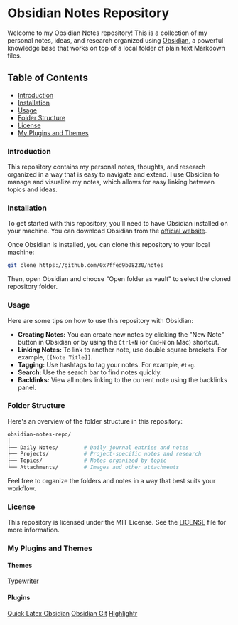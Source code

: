 # Obsidian Notes Repository

Welcome to my Obsidian Notes repository! This is a collection of my personal notes, ideas, and research organized using [Obsidian](https://obsidian.md), a powerful knowledge base that works on top of a local folder of plain text Markdown files.

## Table of Contents

- [Introduction](#Introduction)
- [Installation](#Installation)
- [Usage](#Usage)
- [Folder Structure](#Folder-Structure)
- [License](#License)
- [My Plugins and Themes](#My-Plugins-and-Themes)

### Introduction

This repository contains my personal notes, thoughts, and research organized in a way that is easy to navigate and extend. I use Obsidian to manage and visualize my notes, which allows for easy linking between topics and ideas.

### Installation

To get started with this repository, you'll need to have Obsidian installed on your machine. You can download Obsidian from the [official website](https://obsidian.md).

Once Obsidian is installed, you can clone this repository to your local machine:

```sh
git clone https://github.com/0x7ffed9b08230/notes
```

Then, open Obsidian and choose "Open folder as vault" to select the cloned repository folder.

### Usage
Here are some tips on how to use this repository with Obsidian:

- **Creating Notes:** You can create new notes by clicking the "New Note" button in Obsidian or by using the `Ctrl+N` (or `Cmd+N` on Mac) shortcut.
- **Linking Notes:** To link to another note, use double square brackets. For example, `[[Note Title]]`.
- **Tagging:** Use hashtags to tag your notes. For example, `#tag`.
- **Search:** Use the search bar to find notes quickly.
- **Backlinks:** View all notes linking to the current note using the backlinks panel.

### Folder Structure

Here's an overview of the folder structure in this repository:

```bash
obsidian-notes-repo/
│
├── Daily Notes/        # Daily journal entries and notes
├── Projects/           # Project-specific notes and research
├── Topics/             # Notes organized by topic
└── Attachments/        # Images and other attachments
```

Feel free to organize the folders and notes in a way that best suits your workflow.

### License

This repository is licensed under the MIT License. See the [LICENSE](./LICENSE) file for more information.

### My Plugins and Themes

#### Themes

[Typewriter](https://github.com/crashmoney/obsidian-typewriter)

#### Plugins

[Quick Latex Obsidian](https://github.com/joeyuping/quick_latex_obsidian)
[Obsidian Git](https://github.com/denolehov/obsidian-git)
[Highlightr](https://github.com/chetachiezikeuzor)
